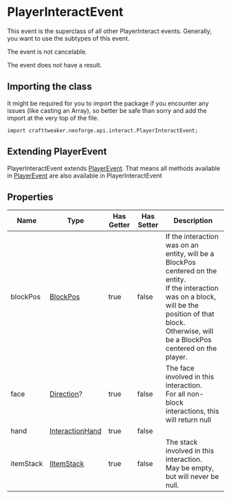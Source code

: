 # PlayerInteractEvent

This event is the superclass of all other PlayerInteract events.
 Generally, you want to use the subtypes of this event.

The event is not cancelable.

The event does not have a result.

## Importing the class

It might be required for you to import the package if you encounter any issues (like casting an Array), so better be safe than sorry and add the import at the very top of the file.
```zenscript
import crafttweaker.neoforge.api.interact.PlayerInteractEvent;
```


## Extending PlayerEvent

PlayerInteractEvent extends [PlayerEvent](/neoforge/api/event/entity/player/PlayerEvent). That means all methods available in [PlayerEvent](/neoforge/api/event/entity/player/PlayerEvent) are also available in PlayerInteractEvent

## Properties

|   Name    |                         Type                         | Has Getter | Has Setter |                                                                                                         Description                                                                                                          |
|-----------|------------------------------------------------------|------------|------------|------------------------------------------------------------------------------------------------------------------------------------------------------------------------------------------------------------------------------|
| blockPos  | [BlockPos](/vanilla/api/util/math/BlockPos)          | true       | false      | If the interaction was on an entity, will be a BlockPos centered on the entity. <br />  If the interaction was on a block, will be the position of that block. <br />  Otherwise, will be a BlockPos centered on the player. |
| face      | [Direction](/vanilla/api/util/direction/Direction)?  | true       | false      | The face involved in this interaction. <br />  For all non-block interactions, this will return null                                                                                                                         |
| hand      | [InteractionHand](/vanilla/api/util/InteractionHand) | true       | false      |                                                                                                                                                                                                                              |
| itemStack | [IItemStack](/vanilla/api/item/IItemStack)           | true       | false      | The stack involved in this interaction. <br />  May be empty, but will never be null.                                                                                                                                        |

